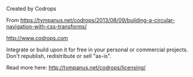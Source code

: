 Created by Codrops

From 
https://tympanus.net/codrops/2013/08/09/building-a-circular-navigation-with-css-transforms/


http://www.codrops.com

Integrate or build upon it for free in your personal or commercial projects. Don't republish, redistribute or sell "as-is". 

Read more here: http://tympanus.net/codrops/licensing/